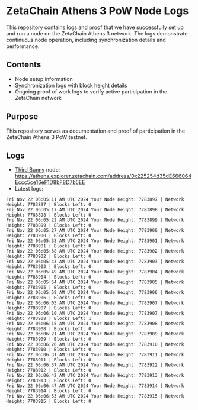 # ZetaChain Athens 3 PoW Node Logs
This repository contains logs and proof that we have successfully set up and run a node on the ZetaChain Athens 3 network. The logs demonstrate continuous node operation, including synchronization details and performance.

## Contents
- Node setup information
- Synchronization logs with block height details
- Ongoing proof of work logs to verify active participation in the ZetaChain network

## Purpose
This repository serves as documentation and proof of participation in the ZetaChain Athens 3 PoW testnet.

## Logs

- [Third Bunny](https://thirdbunny.xyz/) node: https://athens.explorer.zetachain.com/address/0x225254d35dE666064Eccc5ce16eF1D8bF8D7b5EE
- Latest logs:
```
Fri Nov 22 06:05:11 AM UTC 2024 Your Node Height: 7783897 | Network Height: 7783897 | Blocks Left: 0
Fri Nov 22 06:05:17 AM UTC 2024 Your Node Height: 7783898 | Network Height: 7783898 | Blocks Left: 0
Fri Nov 22 06:05:22 AM UTC 2024 Your Node Height: 7783899 | Network Height: 7783899 | Blocks Left: 0
Fri Nov 22 06:05:27 AM UTC 2024 Your Node Height: 7783900 | Network Height: 7783900 | Blocks Left: 0
Fri Nov 22 06:05:33 AM UTC 2024 Your Node Height: 7783901 | Network Height: 7783901 | Blocks Left: 0
Fri Nov 22 06:05:38 AM UTC 2024 Your Node Height: 7783902 | Network Height: 7783902 | Blocks Left: 0
Fri Nov 22 06:05:43 AM UTC 2024 Your Node Height: 7783903 | Network Height: 7783903 | Blocks Left: 0
Fri Nov 22 06:05:49 AM UTC 2024 Your Node Height: 7783904 | Network Height: 7783904 | Blocks Left: 0
Fri Nov 22 06:05:54 AM UTC 2024 Your Node Height: 7783905 | Network Height: 7783905 | Blocks Left: 0
Fri Nov 22 06:05:59 AM UTC 2024 Your Node Height: 7783906 | Network Height: 7783906 | Blocks Left: 0
Fri Nov 22 06:06:05 AM UTC 2024 Your Node Height: 7783907 | Network Height: 7783907 | Blocks Left: 0
Fri Nov 22 06:06:10 AM UTC 2024 Your Node Height: 7783907 | Network Height: 7783908 | Blocks Left: 1
Fri Nov 22 06:06:15 AM UTC 2024 Your Node Height: 7783908 | Network Height: 7783908 | Blocks Left: 0
Fri Nov 22 06:06:21 AM UTC 2024 Your Node Height: 7783909 | Network Height: 7783909 | Blocks Left: 0
Fri Nov 22 06:06:26 AM UTC 2024 Your Node Height: 7783910 | Network Height: 7783910 | Blocks Left: 0
Fri Nov 22 06:06:31 AM UTC 2024 Your Node Height: 7783911 | Network Height: 7783911 | Blocks Left: 0
Fri Nov 22 06:06:37 AM UTC 2024 Your Node Height: 7783912 | Network Height: 7783912 | Blocks Left: 0
Fri Nov 22 06:06:42 AM UTC 2024 Your Node Height: 7783913 | Network Height: 7783913 | Blocks Left: 0
Fri Nov 22 06:06:47 AM UTC 2024 Your Node Height: 7783914 | Network Height: 7783914 | Blocks Left: 0
Fri Nov 22 06:06:53 AM UTC 2024 Your Node Height: 7783915 | Network Height: 7783915 | Blocks Left: 0
```
